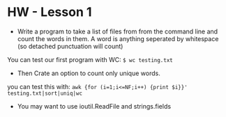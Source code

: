 # HW - Lesson 1

*   Write a program to take a list of files from from the command line 
and count the words in them.  A word is anything seperated by whitespace (so
detached punctuation will count)

You can test our first program with WC:
`$ wc testing.txt`

*   Then Crate an option to count only unique words. 

you can test this with: 
`awk {for (i=1;i<=NF;i++) {print $i}}' testing.txt|sort|uniq|wc`

*   You may want to use ioutil.ReadFile and strings.fields
